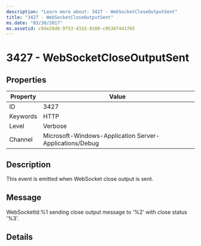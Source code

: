 ```yaml
---
description: "Learn more about: 3427 - WebSocketCloseOutputSent"
title: "3427 - WebSocketCloseOutputSent"
ms.date: "03/30/2017"
ms.assetid: c9de20d8-9f53-432d-8100-c05387441f65
---
```

# 3427 - WebSocketCloseOutputSent

## Properties

| Property | Value |
| - | - |
|ID|3427|  
|Keywords|HTTP|  
|Level|Verbose|  
|Channel|Microsoft-Windows-Application Server-Applications/Debug|  
  
## Description  

 This event is emitted when WebSocket close output is sent.  
  
## Message  

 WebSocketId:%1 sending close output message to '%2' with close status '%3'.  
  
## Details
